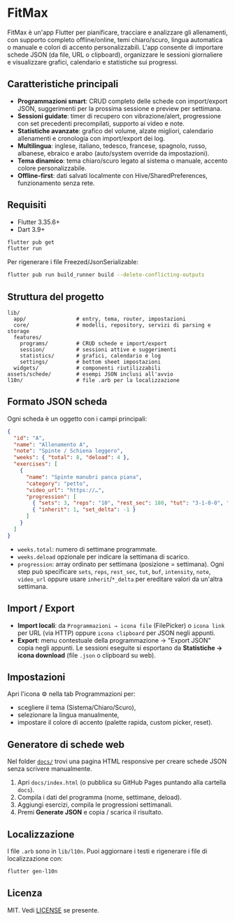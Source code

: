 # FitMax

FitMax è un'app Flutter per pianificare, tracciare e analizzare gli allenamenti, con supporto completo offline/online, temi chiaro/scuro, lingua automatica o manuale e colori di accento personalizzabili. L'app consente di importare schede JSON (da file, URL o clipboard), organizzare le sessioni giornaliere e visualizzare grafici, calendario e statistiche sui progressi.


## Caratteristiche principali
- **Programmazioni smart**: CRUD completo delle schede con import/export JSON, suggerimenti per la prossima sessione e preview per settimana.
- **Sessioni guidate**: timer di recupero con vibrazione/alert, progressione con set precedenti precompilati, supporto ai video e note.
- **Statistiche avanzate**: grafico del volume, alzate migliori, calendario allenamenti e cronologia con import/export dei log.
- **Multilingua**: inglese, italiano, tedesco, francese, spagnolo, russo, albanese, ebraico e arabo (auto/system override da impostazioni).
- **Tema dinamico**: tema chiaro/scuro legato al sistema o manuale, accento colore personalizzabile.
- **Offline-first**: dati salvati localmente con Hive/SharedPreferences, funzionamento senza rete.

## Requisiti
- Flutter 3.35.6+
- Dart 3.9+

```bash
flutter pub get
flutter run
```

Per rigenerare i file Freezed/JsonSerializable:

```bash
flutter pub run build_runner build --delete-conflicting-outputs
```

## Struttura del progetto
```
lib/
  app/                # entry, tema, router, impostazioni
  core/               # modelli, repository, servizi di parsing e storage
  features/
    programs/         # CRUD schede e import/export
    session/          # sessioni attive e suggerimenti
    statistics/       # grafici, calendario e log
    settings/         # bottom sheet impostazioni
  widgets/            # componenti riutilizzabili
assets/schede/        # esempi JSON inclusi all'avvio
l10n/                 # file .arb per la localizzazione
```

## Formato JSON scheda
Ogni scheda è un oggetto con i campi principali:

```json
{
  "id": "A",
  "name": "Allenamento A",
  "note": "Spinte / Schiena leggero",
  "weeks": { "total": 8, "deload": 4 },
  "exercises": [
    {
      "name": "Spinte manubri panca piana",
      "category": "petto",
      "video_url": "https://…",
      "progression": [
        { "sets": 3, "reps": "10", "rest_sec": 180, "tut": "3-1-0-0", "buf": 3 },
        { "inherit": 1, "set_delta": -1 }
      ]
    }
  ]
}
```

- `weeks.total`: numero di settimane programmate.
- `weeks.deload` opzionale per indicare la settimana di scarico.
- `progression`: array ordinato per settimana (posizione = settimana). Ogni step può specificare `sets`, `reps`, `rest_sec`, `tut`, `buf`, `intensity`, `note`, `video_url` oppure usare `inherit`/`*_delta` per ereditare valori da un'altra settimana.

## Import / Export
- **Import locali**: da `Programmazioni → icona file` (FilePicker) o `icona link` per URL (via HTTP) oppure `icona clipboard` per JSON negli appunti.
- **Export**: menu contestuale della programmazione → "Export JSON" copia negli appunti. Le sessioni eseguite si esportano da **Statistiche → icona download** (file `.json` o clipboard su web).

## Impostazioni
Apri l'icona ⚙️ nella tab Programmazioni per:
- scegliere il tema (Sistema/Chiaro/Scuro),
- selezionare la lingua manualmente,
- impostare il colore di accento (palette rapida, custom picker, reset).

## Generatore di schede web
Nel folder [`docs/`](docs/index.html) trovi una pagina HTML responsive per creare schede JSON senza scrivere manualmente.

1. Apri `docs/index.html` (o pubblica su GitHub Pages puntando alla cartella `docs`).
2. Compila i dati del programma (nome, settimane, deload).
3. Aggiungi esercizi, compila le progressioni settimanali.
4. Premi **Generate JSON** e copia / scarica il risultato.

## Localizzazione
I file `.arb` sono in `lib/l10n`. Puoi aggiornare i testi e rigenerare i file di localizzazione con:

```bash
flutter gen-l10n
```

## Licenza
MIT. Vedi [LICENSE](LICENSE) se presente.
